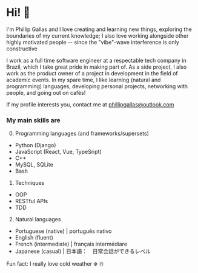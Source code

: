 <h1>Hi! 👋 </h1> 
I'm Phillip Gallas and I love creating and learning new things, exploring the boundaries of my current knowledge; I also love working alongside other highly motivated people -- since the "vibe"-wave interference is only constructive

I work as a full time software engineer at a respectable tech company in Brazil, which I take great pride in making part of. As a side project, I also work as the product owner of a project in development in the field of academic events. In my spare time, I like learning (natural and programming) languages, developing personal projects, networking with people, and going out on cafés!

If my profile interests you, contact me at phillipgallas@outlook.com

### My main skills are 
0. Programming languages (and frameworks/supersets)
* Python (Django)
* JavaScript (React, Vue, TypeSript)
* C++
* MySQL, SQLite
* Bash

1. Techniques
* OOP
* RESTful APIs
* TDD

2. Natural languages
* Portuguese (native) | português nativo
* English (fluent)
* French (intermediate) | français intermédiare
* Japanese (casual) | 日本語：　日常会話ができるレベル


Fun fact: I really love cold weather ❄️ ☃️
